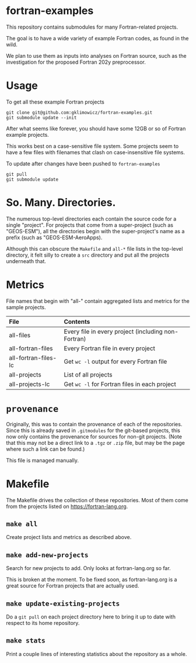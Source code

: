 # fortran-examples
This repository contains submodules for many Fortran-related projects.

The goal is to have a wide variety of example Fortran codes, as found in the wild.

We plan to use them as inputs into analyses on Fortran source, such as the investigation for the proposed Fortran 202y preprocessor.


# Usage
To get all these example Fortran projects
```
git clone git@github.com:gklimowicz/fortran-examples.git
git submodule update --init
```

After what seems like forever, you should have some 12GB or so of Fortran example projects.

This works best on a case-sensitive file system.
Some projects seem to have a few files with filenames that clash on case-insensitive file systems.

To update after changes have been pushed to `fortran-examples`
```
git pull
git submodule update
```


# So. Many. Directories.
The numerous top-level directories each contain the source code for a single "project".
For projects that come from a super-project (such as "GEOS-ESM"), all the directories begin with the super-project's name as a prefix (such as "GEOS-ESM-AeroApps).

Although this can obscure the `Makefile` and `all-*` file lists in the top-level directory,
it felt silly to create a `src` directory and put all the projects underneath that.


# Metrics
File names that begin with "all-" contain aggregated lists and metrics for the sample projects.

| File                 | Contents                                            |
|:---------------------|:----------------------------------------------------|
| all-files            | Every file in every project (including non-Fortran) |
| all-fortran-files    | Every Fortran file in every project                 |
| all-fortran-files-lc | Get `wc -l` output for every Fortran file           |
| all-projects         | List of all projects                                |
| all-projects-lc      | Get `wc -l` for Fortran files in each project       |


# `provenance`
Originally, this was to contain the provenance of each of the repositories.
Since this is already saved in `.gitmodules` for the git-based projects,
this now only contains the provenance for sources for non-git projects.
(Note that this may not be a direct link to a `.tgz` or `.zip` file, but
may be the page where such a link can be found.)

This file is managed manually.


# Makefile
The Makefile drives the collection of these repositories. Most of them come from the projects listed on https://fortran-lang.org.

## `make all`
Create project lists and metrics as described above.

## `make add-new-projects`
Search for new projects to add.
Only looks at fortran-lang.org so far.

This is broken at the moment.
To be fixed soon, as fortran-lang.org is a great source for Fortran projects that are actually used.


## `make update-existing-projects`
Do a `git pull` on each project directory here to bring it up to date
with respect to its home repository.


## `make stats`
Print a couple lines of interesting statistics about the repository as a whole.

<!--  LocalWords:  GEOS ESM AeroApps
 -->
